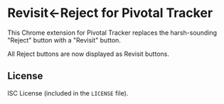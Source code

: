 # Revisit<-Reject for Pivotal Tracker

This Chrome extension for Pivotal Tracker replaces the harsh-sounding "Reject" button with a "Revisit" button. 

All Reject buttons are now displayed as Revisit buttons.

## License

ISC License (included in the `LICENSE` file).
